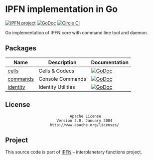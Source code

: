 # IPFN implementation in Go

[![IPFN project](https://img.shields.io/badge/project-IPFN-blue.svg?style=flat-square)](http://github.com/ipfn)
[![GoDoc](https://godoc.org/github.com/ipfn/ipfn/go?status.svg)](https://godoc.org/github.com/ipfn/ipfn/go)
[![Circle CI](https://img.shields.io/circleci/project/ipfn/go-ipfn.svg)](https://circleci.com/gh/ipfn/ipfn)

Go implementation of IPFN core with command line tool and daemon.

## Packages

| Name | Description   | Documentation |
|------|---------------|---------------|
| [cells](http://github.com/ipfn/ipfn) | Cells & Codecs | [![GoDoc](https://godoc.org/github.com/ipfn/ipfn/go/cells?status.svg)](https://godoc.org/github.com/ipfn/ipfn/go/cells) |
| [commands](http://github.com/ipfn/ipfn) | Console Commands | [![GoDoc](https://godoc.org/github.com/ipfn/ipfn/go/commands?status.svg)](https://godoc.org/github.com/ipfn/ipfn/go/commands) |
| [identity](http://github.com/ipfn/ipfn) | Identity Utilities | [![GoDoc](https://godoc.org/github.com/ipfn/ipfn/go/identity?status.svg)](https://godoc.org/github.com/ipfn/ipfn/go/identity) |

## License

                                 Apache License
                           Version 2.0, January 2004
                        http://www.apache.org/licenses/

## Project

This source code is part of [IPFN](https://github.com/ipfn) – interplanetary functions project.
